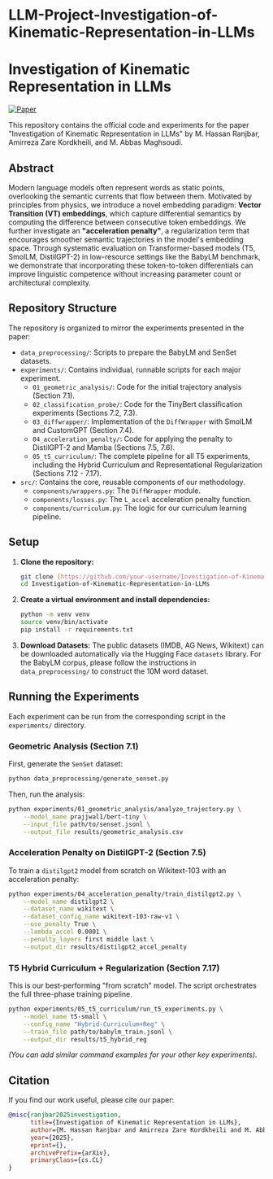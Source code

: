 # LLM-Project-Investigation-of-Kinematic-Representation-in-LLMs

# Investigation of Kinematic Representation in LLMs

[![Paper](https://img.shields.io/badge/paper-PDF-red)](https://link.to.your.paper.on.arxiv.or.elsewhere)

This repository contains the official code and experiments for the paper "Investigation of Kinematic Representation in LLMs" by M. Hassan Ranjbar, Amirreza Zare Kordkheili, and M. Abbas Maghsoudi.

## Abstract

Modern language models often represent words as static points, overlooking the semantic currents that flow between them. Motivated by principles from physics, we introduce a novel embedding paradigm: **Vector Transition (VT) embeddings**, which capture differential semantics by computing the difference between consecutive token embeddings. We further investigate an **"acceleration penalty"**, a regularization term that encourages smoother semantic trajectories in the model's embedding space. Through systematic evaluation on Transformer-based models (T5, SmolLM, DistilGPT-2) in low-resource settings like the BabyLM benchmark, we demonstrate that incorporating these token-to-token differentials can improve linguistic competence without increasing parameter count or architectural complexity.



## Repository Structure

The repository is organized to mirror the experiments presented in the paper:

-   `data_preprocessing/`: Scripts to prepare the BabyLM and SenSet datasets.
-   `experiments/`: Contains individual, runnable scripts for each major experiment.
    -   `01_geometric_analysis/`: Code for the initial trajectory analysis (Section 7.1).
    -   `02_classification_probe/`: Code for the TinyBert classification experiments (Sections 7.2, 7.3).
    -   `03_diffwrapper/`: Implementation of the `DiffWrapper` with SmolLM and CustomGPT (Section 7.4).
    -   `04_acceleration_penalty/`: Code for applying the penalty to DistilGPT-2 and Mamba (Sections 7.5, 7.6).
    -   `05_t5_curriculum/`: The complete pipeline for all T5 experiments, including the Hybrid Curriculum and Representational Regularization (Sections 7.12 - 7.17).
-   `src/`: Contains the core, reusable components of our methodology.
    -   `components/wrappers.py`: The `DiffWrapper` module.
    -   `components/losses.py`: The `L_accel` acceleration penalty function.
    -   `components/curriculum.py`: The logic for our curriculum learning pipeline.

## Setup

1.  **Clone the repository:**
    ```bash
    git clone [https://github.com/your-username/Investigation-of-Kinematic-Representation-in-LLMs.git](https://github.com/your-username/Investigation-of-Kinematic-Representation-in-LLMs.git)
    cd Investigation-of-Kinematic-Representation-in-LLMs
    ```

2.  **Create a virtual environment and install dependencies:**
    ```bash
    python -m venv venv
    source venv/bin/activate
    pip install -r requirements.txt
    ```

3.  **Download Datasets:**
    The public datasets (IMDB, AG News, Wikitext) can be downloaded automatically via the Hugging Face `datasets` library. For the BabyLM corpus, please follow the instructions in `data_preprocessing/` to construct the 10M word dataset.

## Running the Experiments

Each experiment can be run from the corresponding script in the `experiments/` directory.

### Geometric Analysis (Section 7.1)

First, generate the `SenSet` dataset:
```bash
python data_preprocessing/generate_senset.py
```
Then, run the analysis:
```bash
python experiments/01_geometric_analysis/analyze_trajectory.py \
    --model_name prajjwal1/bert-tiny \
    --input_file path/to/senset.jsonl \
    --output_file results/geometric_analysis.csv
```

### Acceleration Penalty on DistilGPT-2 (Section 7.5)

To train a `distilgpt2` model from scratch on Wikitext-103 with an acceleration penalty:
```bash
python experiments/04_acceleration_penalty/train_distilgpt2.py \
    --model_name distilgpt2 \
    --dataset_name wikitext \
    --dataset_config_name wikitext-103-raw-v1 \
    --use_penalty True \
    --lambda_accel 0.0001 \
    --penalty_layers first middle last \
    --output_dir results/distilgpt2_accel_penalty
```

### T5 Hybrid Curriculum + Regularization (Section 7.17)

This is our best-performing "from scratch" model. The script orchestrates the full three-phase training pipeline.
```bash
python experiments/05_t5_curriculum/run_t5_experiments.py \
    --model_name t5-small \
    --config_name "Hybrid-Curriculum+Reg" \
    --train_file path/to/babylm_train.jsonl \
    --output_dir results/t5_hybrid_reg
```

*(You can add similar command examples for your other key experiments).*

## Citation

If you find our work useful, please cite our paper:

```bibtex
@misc{ranjbar2025investigation,
      title={Investigation of Kinematic Representation in LLMs}, 
      author={M. Hassan Ranjbar and Amirreza Zare Kordkheili and M. Abbas Maghsoudi},
      year={2025},
      eprint={},
      archivePrefix={arXiv},
      primaryClass={cs.CL}
}
```
